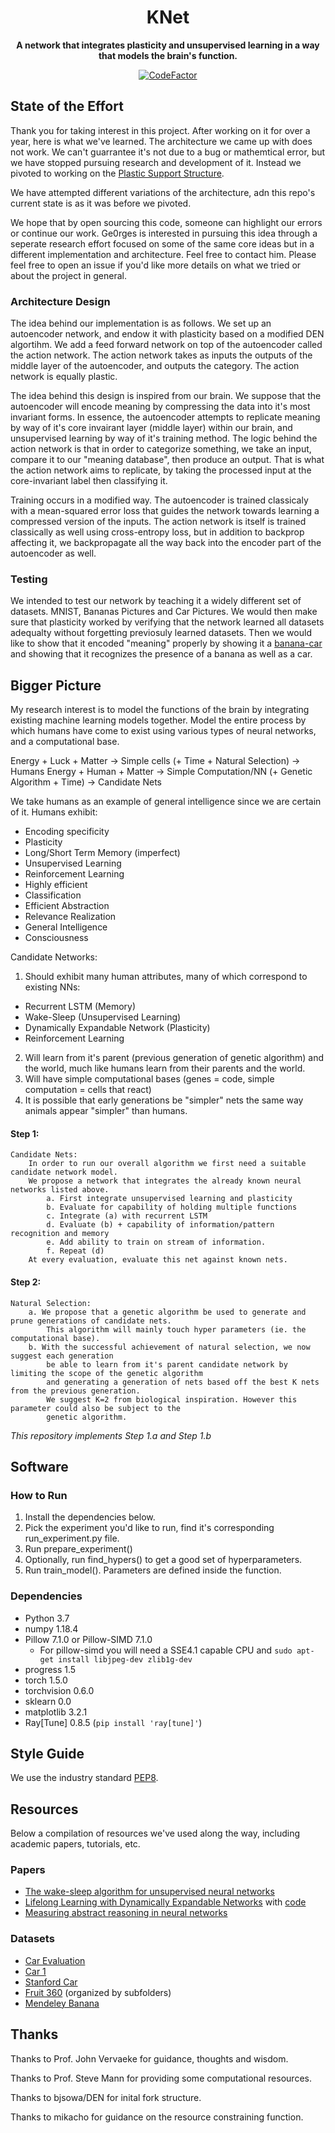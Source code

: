 <div align="center">

# KNet

**A network that integrates plasticity and unsupervised learning in a way that models the brain's function.**

[![CodeFactor](https://www.codefactor.io/repository/github/ge0rges/knet/badge/master?s=2bd0ecc26d1a05b4bb8b1a7855a145c0cce0baf9)](https://www.codefactor.io/repository/github/ge0rges/knet/overview/master)

</div>

## State of the Effort
Thank you for taking interest in this project. After working on it for over a year, here is what we've learned. The architecture we came up with does not work. We can't guarrantee it's not due to a bug or mathemtical error, but we have stopped pursuing research and development of it. Instead we pivoted to working on the [Plastic Support Structure](https://github.com/Ge0rges/Plastic-Support-Structure). 

We have attempted different variations of the architecture, adn this repo's current state is as it was before we pivoted. 

We hope that by open sourcing this code, someone can highlight our errors or continue our work. Ge0rges is interested in pursuing this idea through a seperate research effort focused on some of the same core ideas but in a different implementation and architecture. Feel free to contact him. Please feel free to open an issue if you'd like more details on what we tried or about the project in general. 

### Architecture Design
The idea behind our implementation is as follows. We set up an autoencoder network, and endow it with plasticity based on a modified DEN algortihm. We add a feed forward network on top of the autoencoder called the action network. The action network takes as inputs the outputs of the middle layer of the autoencoder, and outputs the category. The action network is equally plastic. 

The idea behind this design is inspired from our brain. We suppose that the autoencoder will encode meaning by compressing the data into it's most invariant forms. In essence, the autoencoder attempts to replicate meaning by way of it's core invairant layer (middle layer) within our brain, and unsupervised learning by way of it's training method. The logic behind the action network is that in order to categorize something, we take an input, compare it to our "meaning database", then produce an output. That is what the action network aims to replicate, by taking the processed input at the core-invariant label then classifying it. 

Training occurs in a modified way. The autoencoder is trained classicaly with a mean-squared error loss that guides the network towards learning a compressed version of the inputs. The action network is itself is trained classically as well using cross-entropy loss, but in addition to backprop affecting it, we backpropagate all the way back into the encoder part of the autoencoder as well. 

### Testing
We intended to test our network by teaching it a widely different set of datasets. MNIST, Bananas Pictures and Car Pictures. We would then make sure that plasticity worked by verifying that the network learned all datasets adequalty without forgetting previosuly learned datasets. Then we would like to show that it encoded "meaning" properly by showing it a [banana-car](https://i.ytimg.com/vi/_9Nm_aI_7hc/maxresdefault.jpg) and showing that it recognizes the presence of a banana as well as a car. 

## Bigger Picture
My research interest is to model the functions of the brain by integrating existing machine learning models together.
Model the entire process by which humans have come to exist using various types of neural networks, and a computational base.

  Energy + Luck + Matter -> Simple cells (+ Time + Natural Selection) -> Humans
  Energy + Human + Matter -> Simple Computation/NN (+ Genetic Algorithm + Time) -> Candidate Nets

We take humans as an example of general intelligence since we are certain of it.
Humans exhibit:
- Encoding specificity
- Plasticity
- Long/Short Term Memory (imperfect)
- Unsupervised Learning
- Reinforcement Learning
- Highly efficient
- Classification
- Efficient Abstraction
- Relevance Realization
- General Intelligence
- Consciousness

Candidate Networks:
1. Should exhibit many human attributes, many of which correspond to existing NNs:
  - Recurrent LSTM (Memory)
  - Wake-Sleep (Unsupervised Learning)
  - Dynamically Expandable Network (Plasticity)
  - Reinforcement Learning
2. Will learn from it's parent (previous generation of genetic algorithm) and the world,
    much like humans learn from their parents and the world.
3. Will have simple computational bases (genes = code, simple computation = cells that react)
4. It is possible that early generations be "simpler" nets the same way animals appear "simpler" than humans.


#### Step 1:
    Candidate Nets:
        In order to run our overall algorithm we first need a suitable candidate network model.
        We propose a network that integrates the already known neural networks listed above.
            a. First integrate unsupervised learning and plasticity
            b. Evaluate for capability of holding multiple functions
            c. Integrate (a) with recurrent LSTM
            d. Evaluate (b) + capability of information/pattern recognition and memory
            e. Add ability to train on stream of information.
            f. Repeat (d)
        At every evaluation, evaluate this net against known nets.

#### Step 2:
    Natural Selection:
        a. We propose that a genetic algorithm be used to generate and prune generations of candidate nets.
            This algorithm will mainly touch hyper parameters (ie. the computational base).
        b. With the successful achievement of natural selection, we now suggest each generation
            be able to learn from it's parent candidate network by limiting the scope of the genetic algorithm
            and generating a generation of nets based off the best K nets from the previous generation.
            We suggest K=2 from biological inspiration. However this parameter could also be subject to the
            genetic algorithm.

*This repository implements Step 1.a and Step 1.b*
## Software 
### How to Run
1. Install the dependencies below.
2. Pick the experiment you'd like to run, find it's corresponding run_experiment.py file.
3. Run prepare_experiment()
4. Optionally, run find_hypers() to get a good set of hyperparameters.
5. Run train_model(). Parameters are defined inside the function.


### Dependencies
- Python 3.7
- numpy 1.18.4
- Pillow 7.1.0 or Pillow-SIMD 7.1.0
    - For pillow-simd you will need a SSE4.1 capable CPU and `sudo apt-get install libjpeg-dev zlib1g-dev`
- progress 1.5
- torch 1.5.0
- torchvision 0.6.0
- sklearn 0.0
- matplotlib 3.2.1
- Ray[Tune] 0.8.5 (`pip install 'ray[tune]'`)

## Style Guide
We use the industry standard [PEP8].

[PEP8]: <https://pep8.org>

## Resources
Below a compilation of resources we've used along the way, including academic papers, tutorials, etc.
### Papers
- [The wake-sleep algorithm for unsupervised neural networks](https://www.cs.toronto.edu/~hinton/absps/ws.pdf)
- [Lifelong Learning with Dynamically Expandable Networks](https://openreview.net/pdf?id=Sk7KsfW0-) with [code](https://github.com/jaehong-yoon93/DEN)
- [Measuring abstract reasoning in neural networks](https://arxiv.org/pdf/1807.04225.pdf)
### Datasets
- [Car Evaluation](https://archive.ics.uci.edu/ml/datasets/Car+Evaluation)
- [Car 1](https://archive.ics.uci.edu/ml/datasets/Automobile)
- [Stanford Car](https://www.kaggle.com/jessicali9530/stanford-cars-dataset)
- [Fruit 360](https://www.kaggle.com/moltean/fruits) (organized by subfolders)
- [Mendeley Banana](https://data.mendeley.com/datasets/zk3tkxndjw/2)

## Thanks
Thanks to Prof. John Vervaeke for guidance, thoughts and wisdom.

Thanks to Prof. Steve Mann for providing some computational resources.

Thanks to bjsowa/DEN for inital fork structure.

Thanks to mikacho for guidance on the resource constraining function.
